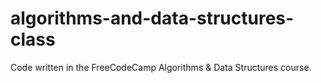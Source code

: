 # algorithms-and-data-structures-class
Code written in the FreeCodeCamp Algorithms &amp; Data Structures course.

